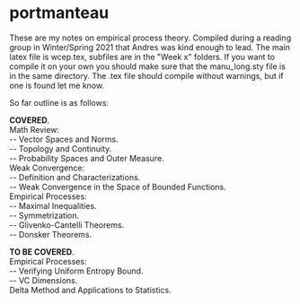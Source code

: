 # portmanteau
These are my notes on empirical process theory. Compiled during a reading group in Winter/Spring 2021 that Andres was kind enough to lead. The main latex file is wcep.tex, subfiles are in the "Week x" folders. If you want to compile it on your own you should make sure that the manu_long.sty file is in the same directory. The .tex file should compile without warnings, but if one is found let me know. 

So far outline is as follows:

**COVERED**.  
Math Review:  
   -- Vector Spaces and Norms.    
   -- Topology and Continuity.    
   -- Probability Spaces and Outer Measure.    
Weak Convergence:    
   -- Definition and Characterizations.    
   -- Weak Convergence in the Space of Bounded Functions.     
Empirical Processes:   
   -- Maximal Inequalities.  
   -- Symmetrization.  
   -- Glivenko-Cantelli Theorems.  
   -- Donsker Theorems.  

**TO BE COVERED**.  
Empirical Processes:  
  -- Verifying Uniform Entropy Bound.  
  -- VC Dimensions.  
Delta Method and Applications to Statistics. 
